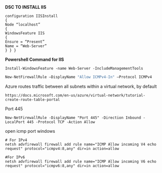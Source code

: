 **DSC TO INSTALL IIS**
```
configuration IISInstall
{
Node “localhost”
{
WindowsFeature IIS
{
Ensure = “Present”
Name = “Web-Server”
} } }
```

**Powershell Command for IIS**
```
Install-WindowsFeature -name Web-Server -IncludeManagementTools
```



```sh
New-NetFirewallRule –DisplayName "Allow ICMPv4-In" –Protocol ICMPv4
```

Azure routes traffic between all subnets within a virtual network, by default

```
https://docs.microsoft.com/en-us/azure/virtual-network/tutorial-create-route-table-portal
```
Port 445
```
New-NetFirewallRule -DisplayName "Port 445" -Direction Inbound -LocalPort 445 -Protocol TCP -Action Allow
```
open icmp port windows 
```
# For IPv4
netsh advfirewall firewall add rule name="ICMP Allow incoming V4 echo request" protocol="icmpv4:8,any" dir=in action=allow
 
#For IPv6
netsh advfirewall firewall add rule name="ICMP Allow incoming V6 echo request" protocol="icmpv6:8,any" dir=in action=allow
```
